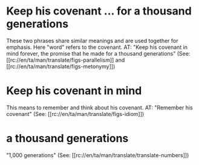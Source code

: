 # Keep his covenant ... for a thousand generations

These two phrases share similar meanings and are used together for emphasis. Here "word" refers to the covenant. AT: "Keep his covenant in mind forever, the promise that he made for a thousand generations" (See: [[rc://en/ta/man/translate/figs-parallelism]] and [[rc://en/ta/man/translate/figs-metonymy]])

# Keep his covenant in mind

This means to remember and think about his covenant. AT: "Remember his covenant" (See: [[rc://en/ta/man/translate/figs-idiom]])

# a thousand generations

"1,000 generations" (See: [[rc://en/ta/man/translate/translate-numbers]])

